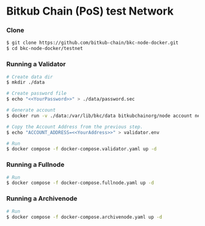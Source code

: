 # Bitkub Chain (PoS) test Network


### Clone
```bash
$ git clone https://github.com/bitkub-chain/bkc-node-docker.git
$ cd bkc-node-docker/testnet
```

### Running a Validator
```bash
# Create data dir
$ mkdir ./data

# Create password file
$ echo "<<YourPassword>>" > ./data/password.sec

# Generate account
$ docker run -v ./data:/var/lib/bkc/data bitkubchainorg/node account new --datadir /var/lib/bkc/data --password /var/lib/bkc/data/password.sec

# Copy the Account Address from the previous step.
$ echo "ACCOUNT_ADDRESS=<<YourAddress>>" > validator.env

# Run 
$ docker compose -f docker-compose.validator.yaml up -d
```


### Running a Fullnode
```bash
# Run 
$ docker compose -f docker-compose.fullnode.yaml up -d
```

### Running a Archivenode
```bash
# Run 
$ docker compose -f docker-compose.archivenode.yaml up -d
```